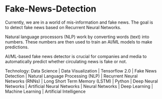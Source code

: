 # Fake-News-Detection

Currently, we are in a world of mis-information and fake news. 
The goal is to detect fake news based on Recurrent Neural Networks.

Natural language processors (NLP) work by converting words (text) into numbers. These numbers are then used to train an Al/ML models to make predictions.

Al/ML-based fake news detector is crucial for companies and media to automatically predict whether circulating news is fake or not.


Technology: Data Science | Data Visualization | Tensorflow 2.0 | Fake News Detection | Natural Language Processing (NLP) | Recurrent Neural Networks (RNNs) | Long Short Term Memory (LSTM) | Python | Deep Neural Networks | Artificial Neural Networks | Neural Networks | Deep Learning | Machine Learning | Artificial Intelligence
